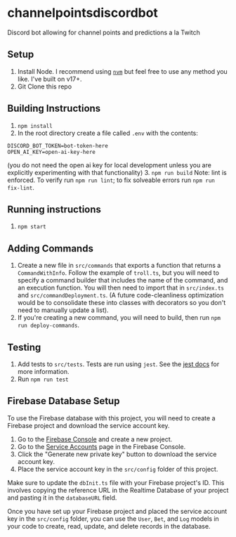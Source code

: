 # channelpointsdiscordbot

Discord bot allowing for channel points and predictions a la Twitch

## Setup

1. Install Node. I recommend using [`nvm`](https://github.com/nvm-sh/nvm) but feel free to use any method you like. I've built on v17+.
2. Git Clone this repo

## Building Instructions

1. `npm install`
2. In the root directory create a file called `.env` with the contents:

```
DISCORD_BOT_TOKEN=bot-token-here
OPEN_AI_KEY=open-ai-key-here
```

(you do not need the open ai key for local development unless you are explicitly experimenting with that functionality) 3. `npm run build`
Note: lint is enforced. To verify run `npm run lint`; to fix solveable errors run `npm run fix-lint`.

## Running instructions

1. `npm start`

## Adding Commands

1. Create a new file in `src/commands` that exports a function that returns a `CommandWithInfo`. Follow the example of `troll.ts`, but you will need to specify a command builder that includes the name of the command, and an execution function. You will then need to import that in `src/index.ts` and `src/commandDeployment.ts`. (A future code-cleanliness optimization would be to consolidate these into classes with decorators so you don't need to manually update a list).
2. If you're creating a new command, you will need to build, then run `npm run deploy-commands`.

## Testing

1. Add tests to `src/tests`. Tests are run using `jest`. See the [jest docs](https://jestjs.io/docs/getting-started) for more information.
2. Run `npm run test`

## Firebase Database Setup

To use the Firebase database with this project, you will need to create a Firebase project and download the service account key.

1. Go to the [Firebase Console](https://console.firebase.google.com/) and create a new project.
2. Go to the [Service Accounts](https://console.firebase.google.com/project/_/settings/serviceaccounts/adminsdk) page in the Firebase Console.
3. Click the "Generate new private key" button to download the service account key.
4. Place the service account key in the `src/config` folder of this project.

Make sure to update the `dbInit.ts` file with your Firebase project's ID. This involves copying the reference URL in the Realtime Database of your project and pasting it in the `databaseURL` field.

Once you have set up your Firebase project and placed the service account key in the `src/config` folder, you can use the `User`, `Bet`, and `Log` models in your code to create, read, update, and delete records in the database.
